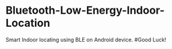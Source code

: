 # Bluetooth-Low-Energy-Indoor-Location
Smart Indoor locating using BLE on Android device.
#Good Luck!